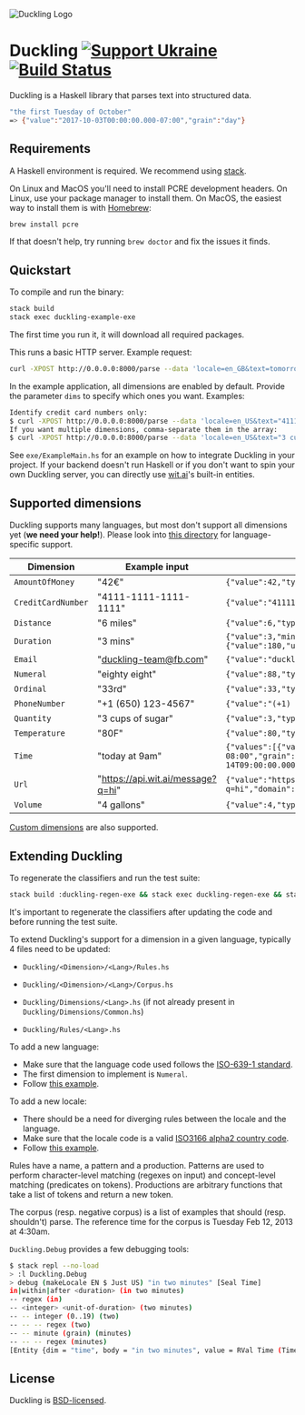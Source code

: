 ![Duckling Logo](https://github.com/facebook/duckling/raw/main/logo.png)

# Duckling [![Support Ukraine](https://img.shields.io/badge/Support-Ukraine-FFD500?style=flat&labelColor=005BBB)](https://opensource.fb.com/support-ukraine) [![Build Status](https://travis-ci.org/facebook/duckling.svg?branch=master)](https://travis-ci.org/facebook/duckling)

Duckling is a Haskell library that parses text into structured data.

```bash
"the first Tuesday of October"
=> {"value":"2017-10-03T00:00:00.000-07:00","grain":"day"}
```

## Requirements

A Haskell environment is required. We recommend using
[stack](https://haskell-lang.org/get-started).

On Linux and MacOS you'll need to install PCRE development headers.
On Linux, use your package manager to install them.
On MacOS, the easiest way to install them is with [Homebrew](https://brew.sh/):

```bash
brew install pcre
```

If that doesn't help, try running `brew doctor` and fix
the issues it finds.

## Quickstart

To compile and run the binary:

```bash
stack build
stack exec duckling-example-exe
```

The first time you run it, it will download all required packages.

This runs a basic HTTP server. Example request:

```bash
curl -XPOST http://0.0.0.0:8000/parse --data 'locale=en_GB&text=tomorrow at eight'
```

In the example application, all dimensions are enabled by default. Provide the parameter `dims` to specify which ones you want. Examples:

```bash
Identify credit card numbers only:
$ curl -XPOST http://0.0.0.0:8000/parse --data 'locale=en_US&text="4111-1111-1111-1111"&dims="["credit-card-number"]"'
If you want multiple dimensions, comma-separate them in the array:
$ curl -XPOST http://0.0.0.0:8000/parse --data 'locale=en_US&text="3 cups of sugar"&dims="["quantity","numeral"]"'
```

See `exe/ExampleMain.hs` for an example on how to integrate Duckling in your
project.
If your backend doesn't run Haskell or if you don't want to spin your own Duckling server, you can directly use [wit.ai](https://wit.ai)'s built-in entities.

## Supported dimensions

Duckling supports many languages, but most don't support all dimensions yet
(**we need your help!**).
Please look into [this directory](https://github.com/facebook/duckling/blob/master/Duckling/Dimensions) for language-specific support.

| Dimension | Example input | Example value output
| --------- | ------------- | --------------------
| `AmountOfMoney` | "42€" | `{"value":42,"type":"value","unit":"EUR"}`
| `CreditCardNumber` | "4111-1111-1111-1111" | `{"value":"4111111111111111","issuer":"visa"}`
| `Distance` | "6 miles" | `{"value":6,"type":"value","unit":"mile"}`
| `Duration` | "3 mins" | `{"value":3,"minute":3,"unit":"minute","normalized":{"value":180,"unit":"second"}}`
| `Email` | "duckling-team@fb.com" | `{"value":"duckling-team@fb.com"}`
| `Numeral` | "eighty eight" | `{"value":88,"type":"value"}`
| `Ordinal` | "33rd" | `{"value":33,"type":"value"}`
| `PhoneNumber` | "+1 (650) 123-4567" | `{"value":"(+1) 6501234567"}`
| `Quantity` | "3 cups of sugar" | `{"value":3,"type":"value","product":"sugar","unit":"cup"}`
| `Temperature` | "80F" | `{"value":80,"type":"value","unit":"fahrenheit"}`
| `Time` | "today at 9am" | `{"values":[{"value":"2016-12-14T09:00:00.000-08:00","grain":"hour","type":"value"}],"value":"2016-12-14T09:00:00.000-08:00","grain":"hour","type":"value"}`
| `Url` | "https://api.wit.ai/message?q=hi" | `{"value":"https://api.wit.ai/message?q=hi","domain":"api.wit.ai"}`
| `Volume` | "4 gallons" | `{"value":4,"type":"value","unit":"gallon"}`

[Custom dimensions](https://github.com/facebook/duckling/blob/master/exe/CustomDimensionExample.hs) are also supported.

## Extending Duckling

To regenerate the classifiers and run the test suite:

```bash
stack build :duckling-regen-exe && stack exec duckling-regen-exe && stack test
```

It's important to regenerate the classifiers after updating the code and before
running the test suite.

To extend Duckling's support for a dimension in a given language, typically 4
files need to be updated:

* `Duckling/<Dimension>/<Lang>/Rules.hs`

* `Duckling/<Dimension>/<Lang>/Corpus.hs`

* `Duckling/Dimensions/<Lang>.hs` (if not already present in `Duckling/Dimensions/Common.hs`)

* `Duckling/Rules/<Lang>.hs`

To add a new language:

* Make sure that the language code used follows the [ISO-639-1 standard](https://en.wikipedia.org/wiki/List_of_ISO_639-1_codes).
* The first dimension to implement is `Numeral`.
* Follow [this example](https://github.com/facebook/duckling/commit/24d3f199768be970149412c95b1c1bf5d76f8240).

To add a new locale:

* There should be a need for diverging rules between the locale and the language.
* Make sure that the locale code is a valid [ISO3166 alpha2 country code](https://www.iso.org/obp/ui/#search/code/).
* Follow [this example](https://github.com/facebook/duckling/commit/1ab5f447d2635fe6d48887a501d333a52adff5b9).

Rules have a name, a pattern and a production.
Patterns are used to perform character-level matching (regexes on input) and
concept-level matching (predicates on tokens).
Productions are arbitrary functions that take a list of tokens and return a new
token.

The corpus (resp. negative corpus) is a list of examples that should (resp.
shouldn't) parse. The reference time for the corpus is Tuesday Feb 12, 2013 at
4:30am.

`Duckling.Debug` provides a few debugging tools:

```bash
$ stack repl --no-load
> :l Duckling.Debug
> debug (makeLocale EN $ Just US) "in two minutes" [Seal Time]
in|within|after <duration> (in two minutes)
-- regex (in)
-- <integer> <unit-of-duration> (two minutes)
-- -- integer (0..19) (two)
-- -- -- regex (two)
-- -- minute (grain) (minutes)
-- -- -- regex (minutes)
[Entity {dim = "time", body = "in two minutes", value = RVal Time (TimeValue (SimpleValue (InstantValue {vValue = 2013-02-12 04:32:00 -0200, vGrain = Second})) [SimpleValue (InstantValue {vValue = 2013-02-12 04:32:00 -0200, vGrain = Second})] Nothing), start = 0, end = 14}]
```

## License

Duckling is [BSD-licensed](LICENSE).
